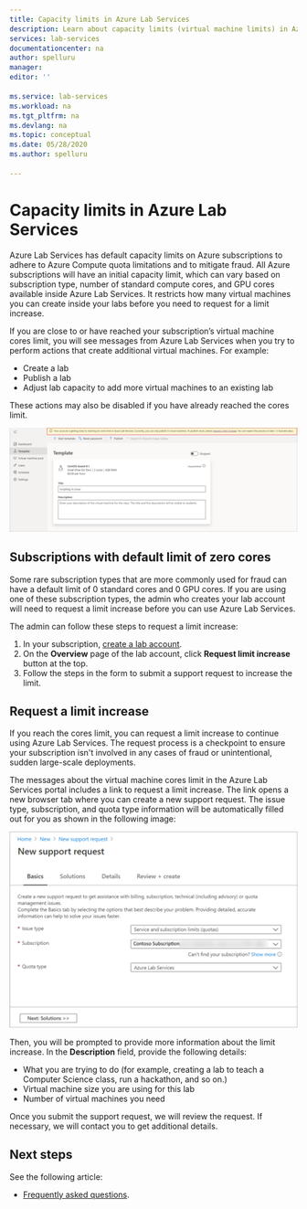 ```yaml
---
title: Capacity limits in Azure Lab Services
description: Learn about capacity limits (virtual machine limits) in Azure Lab Services.
services: lab-services
documentationcenter: na
author: spelluru
manager: 
editor: ''

ms.service: lab-services
ms.workload: na
ms.tgt_pltfrm: na
ms.devlang: na
ms.topic: conceptual
ms.date: 05/28/2020
ms.author: spelluru

---
```


# Capacity limits in Azure Lab Services
Azure Lab Services has default capacity limits on Azure subscriptions to adhere to Azure Compute quota limitations and to mitigate fraud. All Azure subscriptions will have an initial capacity limit, which can vary based on subscription type, number of standard compute cores, and GPU cores available inside Azure Lab Services. It restricts how many virtual machines you can create inside your labs before you need to request for a limit increase.  

If you are close to or have reached your subscription’s virtual machine cores limit, you will see messages from Azure Lab Services when you try to perform actions that create additional virtual machines. For example: 

- Create a lab
- Publish a lab
- Adjust lab capacity to add more virtual machines to an existing lab

These actions may also be disabled if you have already reached the cores limit. 

![Core limits - warning message](../media/capacity-limits/warning-message.png)

## Subscriptions with default limit of zero cores
Some rare subscription types that are more commonly used for fraud can have a default limit of 0 standard cores and 0 GPU cores. If you are using one of these subscription types, the admin who creates your lab account will need to request a limit increase before you can use Azure Lab Services. 

The admin can follow these steps to request a limit increase:  

1.	In your subscription, [create a lab account](tutorial-setup-lab-account.md).
2.	On the **Overview** page of the lab account, click **Request limit increase** button at the top. 
3.	Follow the steps in the form to submit a support request to increase the limit.

## Request a limit increase
If you reach the cores limit, you can request a limit increase to continue using Azure Lab Services. The request process is a checkpoint to ensure your subscription isn't involved in any cases of fraud or unintentional, sudden large-scale deployments.

The messages about the virtual machine cores limit in the Azure Lab Services portal includes a link to request a limit increase. The link opens a new browser tab where you can create a new support request. The issue type, subscription, and quota type information will be automatically filled out for you as shown in the following image: 

![New support request](../media/capacity-limits/new-support-request.png)


Then, you will be prompted to provide more information about the limit increase. In the **Description** field, provide the following details:

- What you are trying to do (for example, creating a lab to teach a Computer Science class, run a hackathon, and so on.)
- Virtual machine size you are using for this lab
- Number of virtual machines you need

Once you submit the support request, we will review the request. If necessary, we will contact you to get additional details. 

## Next steps
See the following article:
- [Frequently asked questions](classroom-labs-faq.md).